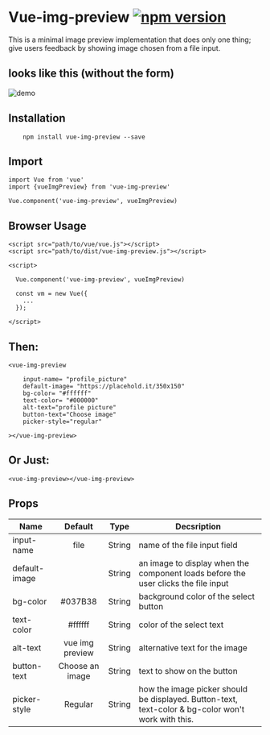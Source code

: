 # Vue-img-preview [![npm version](https://badge.fury.io/js/vue-img-preview.svg)](https://badge.fury.io/js/vue-img-preview)

 This is a minimal image preview implementation that does only one thing; give users feedback by showing image chosen from a file input.

## looks like this (without the form)

![demo](https://cloud.githubusercontent.com/assets/10757330/26514483/148ab3b8-426a-11e7-8bd3-e40465e2509e.jpg)


## Installation

```
	npm install vue-img-preview --save
```

## Import

```
import Vue from 'vue'
import {vueImgPreview} from 'vue-img-preview'

Vue.component('vue-img-preview', vueImgPreview)

```

## Browser Usage

```
<script src="path/to/vue/vue.js"></script>
<script src="path/to/dist/vue-img-preview.js"></script>

<script>

  Vue.component('vue-img-preview', vueImgPreview)

  const vm = new Vue({
    ...
  });

</script>

```

## Then:

```
<vue-img-preview

	input-name= "profile_picture"
	default-image= "https://placehold.it/350x150"
	bg-color= "#ffffff"
	text-color= "#000000"
	alt-text="profile picture"
    button-text="Choose image"
    picker-style="regular"

></vue-img-preview>
```

## Or Just:

```
<vue-img-preview></vue-img-preview>

```

## Props

| Name | Default | Type | Decsription |
|------|:--------:|------|-------------|
| input-name | file |String| name of the file input field
| default-image |  |String| an image to display when the component loads before the user clicks the file input
| bg-color | #037B38 |String| background color of the select button
| text-color | #ffffff | String| color of the select text
| alt-text | vue img preview | String| alternative text for the image
| button-text | Choose an image | String| text to show on the button
| picker-style | Regular | String | how the image picker should be displayed. Button-text, text-color & bg-color won't work with this.
